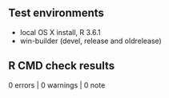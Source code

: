 ## Test environments
* local OS X install, R 3.6.1
* win-builder (devel, release and oldrelease)

## R CMD check results

0 errors | 0 warnings | 0 note


